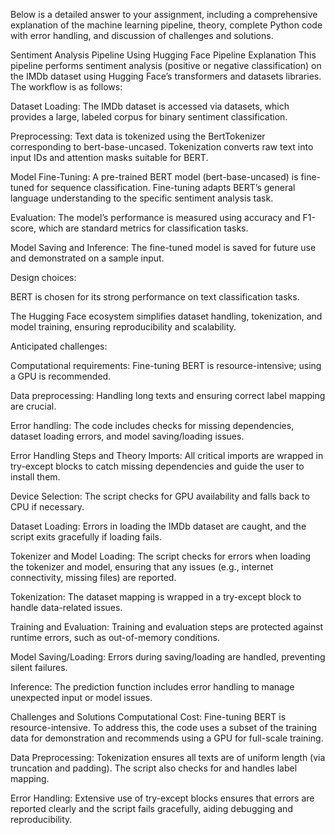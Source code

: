 Below is a detailed answer to your assignment, including a comprehensive explanation of the machine learning pipeline, theory, complete Python code with error handling, and discussion of challenges and solutions.

Sentiment Analysis Pipeline Using Hugging Face
Pipeline Explanation
This pipeline performs sentiment analysis (positive or negative classification) on the IMDb dataset using Hugging Face’s transformers and datasets libraries. The workflow is as follows:

Dataset Loading: The IMDb dataset is accessed via datasets, which provides a large, labeled corpus for binary sentiment classification.

Preprocessing: Text data is tokenized using the BertTokenizer corresponding to bert-base-uncased. Tokenization converts raw text into input IDs and attention masks suitable for BERT.

Model Fine-Tuning: A pre-trained BERT model (bert-base-uncased) is fine-tuned for sequence classification. Fine-tuning adapts BERT’s general language understanding to the specific sentiment analysis task.

Evaluation: The model’s performance is measured using accuracy and F1-score, which are standard metrics for classification tasks.

Model Saving and Inference: The fine-tuned model is saved for future use and demonstrated on a sample input.

Design choices:

BERT is chosen for its strong performance on text classification tasks.

The Hugging Face ecosystem simplifies dataset handling, tokenization, and model training, ensuring reproducibility and scalability.

Anticipated challenges:

Computational requirements: Fine-tuning BERT is resource-intensive; using a GPU is recommended.

Data preprocessing: Handling long texts and ensuring correct label mapping are crucial.

Error handling: The code includes checks for missing dependencies, dataset loading errors, and model saving/loading issues.


Error Handling Steps and Theory
Imports: All critical imports are wrapped in try-except blocks to catch missing dependencies and guide the user to install them.

Device Selection: The script checks for GPU availability and falls back to CPU if necessary.

Dataset Loading: Errors in loading the IMDb dataset are caught, and the script exits gracefully if loading fails.

Tokenizer and Model Loading: The script checks for errors when loading the tokenizer and model, ensuring that any issues (e.g., internet connectivity, missing files) are reported.

Tokenization: The dataset mapping is wrapped in a try-except block to handle data-related issues.

Training and Evaluation: Training and evaluation steps are protected against runtime errors, such as out-of-memory conditions.

Model Saving/Loading: Errors during saving/loading are handled, preventing silent failures.

Inference: The prediction function includes error handling to manage unexpected input or model issues.

Challenges and Solutions
Computational Cost: Fine-tuning BERT is resource-intensive. To address this, the code uses a subset of the training data for demonstration and recommends using a GPU for full-scale training.

Data Preprocessing: Tokenization ensures all texts are of uniform length (via truncation and padding). The script also checks for and handles label mapping.

Error Handling: Extensive use of try-except blocks ensures that errors are reported clearly and the script fails gracefully, aiding debugging and reproducibility.
